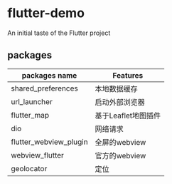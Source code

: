 # flutter-demo
An initial taste of the Flutter project

## packages

packages name | Features
---|---
shared_preferences | 本地数据缓存
url_launcher | 启动外部浏览器
flutter_map | 基于Leaflet地图插件
dio | 网络请求
flutter_webview_plugin | 全屏的webview
webview_flutter | 官方的webview
geolocator | 定位
